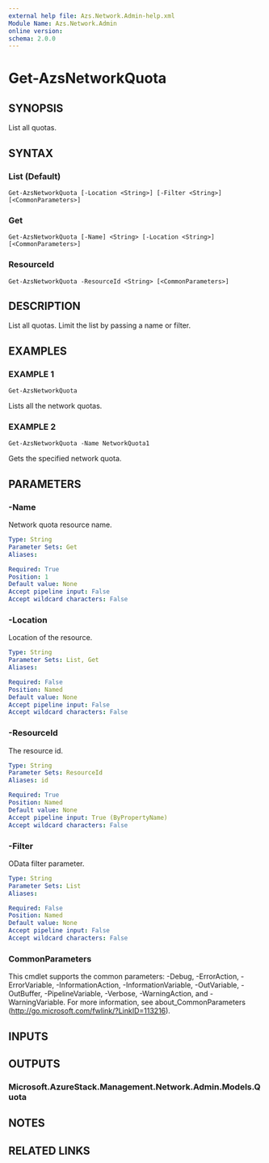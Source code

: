 ```yaml
---
external help file: Azs.Network.Admin-help.xml
Module Name: Azs.Network.Admin
online version:
schema: 2.0.0
---
```


# Get-AzsNetworkQuota

## SYNOPSIS
List all quotas.

## SYNTAX

### List (Default)
```
Get-AzsNetworkQuota [-Location <String>] [-Filter <String>] [<CommonParameters>]
```

### Get
```
Get-AzsNetworkQuota [-Name] <String> [-Location <String>] [<CommonParameters>]
```

### ResourceId
```
Get-AzsNetworkQuota -ResourceId <String> [<CommonParameters>]
```

## DESCRIPTION
List all quotas.
Limit the list by passing a name or filter.

## EXAMPLES

### EXAMPLE 1
```
Get-AzsNetworkQuota
```

Lists all the  network quotas.

### EXAMPLE 2
```
Get-AzsNetworkQuota -Name NetworkQuota1
```

Gets the specified network quota.

## PARAMETERS

### -Name
Network quota resource name.

```yaml
Type: String
Parameter Sets: Get
Aliases:

Required: True
Position: 1
Default value: None
Accept pipeline input: False
Accept wildcard characters: False
```

### -Location
Location of the resource.

```yaml
Type: String
Parameter Sets: List, Get
Aliases:

Required: False
Position: Named
Default value: None
Accept pipeline input: False
Accept wildcard characters: False
```

### -ResourceId
The resource id.

```yaml
Type: String
Parameter Sets: ResourceId
Aliases: id

Required: True
Position: Named
Default value: None
Accept pipeline input: True (ByPropertyName)
Accept wildcard characters: False
```

### -Filter
OData filter parameter.

```yaml
Type: String
Parameter Sets: List
Aliases:

Required: False
Position: Named
Default value: None
Accept pipeline input: False
Accept wildcard characters: False
```

### CommonParameters
This cmdlet supports the common parameters: -Debug, -ErrorAction, -ErrorVariable, -InformationAction, -InformationVariable, -OutVariable, -OutBuffer, -PipelineVariable, -Verbose, -WarningAction, and -WarningVariable. For more information, see about_CommonParameters (<http://go.microsoft.com/fwlink/?LinkID=113216>).

## INPUTS

## OUTPUTS

### Microsoft.AzureStack.Management.Network.Admin.Models.Quota

## NOTES

## RELATED LINKS
